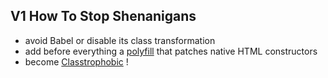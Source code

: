 ## V1 How To Stop Shenanigans

<ul>
  <li class="fragment fade-in">avoid Babel or disable its class transformation</li>
  <li class="fragment fade-in">add before everything a <a href="https://github.com/WebReflection/document-register-element">polyfill</a> that patches native HTML constructors</li>
  <li class="fragment fade-in">become <a href="https://github.com/WebReflection/classtrophobic#classtrophobic-">Classtrophobic</a> !</li>
</ul>
